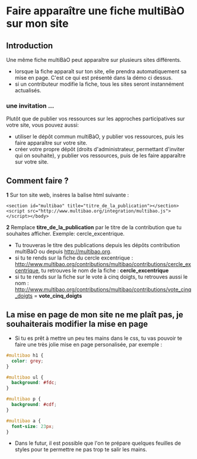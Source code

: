 # Faire apparaître une fiche multiBàO sur mon site

## Introduction 

Une même fiche multiBàO peut apparaître sur plusieurs sites différents. 

* lorsque la fiche apparaît sur ton site, elle prendra automatiquement sa mise en page. C'est ce qui est présenté dans la démo ci dessus.
* si un contributeur modifie la fiche, tous les sites seront instannément actualisés. 

### une invitation ...

Plutôt que de publier vos ressources sur les approches participatives sur votre site, vous pouvez aussi:
* utiliser le dépôt commun multiBàO, y publier vos ressources, puis les faire apparaître sur votre site.
* créer votre propre dépôt (droits d'administrateur, permettant d'inviter qui on souhaite), y publier vos ressources, puis de les faire apparaître sur votre site. 

## Comment faire ? 

**1** Sur ton site web, insères la balise html suivante : 

`<section id="multibao" title="titre_de_la_publication"></section><script src="http://www.multibao.org/integration/multibao.js"></script></body>`


**2** Remplace **titre_de_la_publication** par le titre de la contribution que tu souhaites afficher. Exemple: cercle_excentrique.
 * Tu trouveras le titre des publications depuis les dépôts contribution multiBàO ou depuis http://multibao.org. 
  * si tu te rends sur la fiche du cercle excentrique : http://www.multibao.org/contributions/multibao/contributions/cercle_excentrique, tu retrouves le nom de la fiche : **cercle_excentrique**
  * si tu te rends sur la fiche sur le vote à cinq doigts, tu retrouves aussi le nom :  http://www.multibao.org/contributions/multibao/contributions/vote_cinq_doigts  = **vote_cinq_doigts**

## La mise en page de mon site ne me plaît pas, je souhaiterais modifier la mise en page

* Si tu es prêt à mettre un peu tes mains dans le css, tu vas pouvoir te faire une très jolie mise en page personalisée, par exemple :

```css
#multibao h1 {
  color: grey;
}

#multibao ul {
  background: #fdc;
}

#multibao p {
  background: #cdf;
}

#multibao a {
  font-size: 23px;
}
```

* Dans le futur, il est possible que l'on te prépare quelques feuilles de styles pour te permettre ne pas trop te salir les mains.
